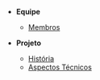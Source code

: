 <!-- docs/_sidebar.md -->

- **Equipe**
    - [Membros](./pages/team.md)
    

- **Projeto**
    - [História](./pages/historia.md)
    - [Aspectos Técnicos](./pages/projeto.md)
 
